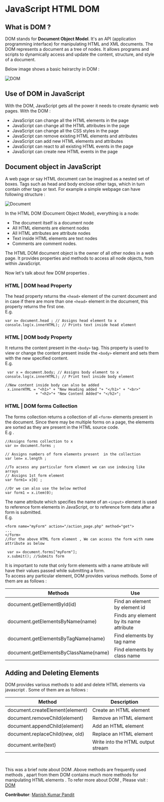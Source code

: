 # JavaScript HTML DOM

## What is DOM ?
 DOM stands for **Document Object Model**. It's an API (application programming interface) for manipulating HTML and XML documents. The DOM represents a document as a tree of nodes. It allows programs and scripts to dynamically access and update the content, structure, and style of a document.
 
Below image shows a basic heirarchy in DOM :

![DOM ](https://searchengineland.com/figz/wp-content/seloads/2015/05/Microsoft-PowerPoint.jpg)

## Use of DOM in JavaScript
With the DOM, JavaScript gets all the power it needs to create dynamic web pages. With the DOM :

- JavaScript can change all the HTML elements in the page
- JavaScript can change all the HTML attributes in the page
- JavaScript can change all the CSS styles in the page
- JavaScript can remove existing HTML elements and attributes 
- JavaScript can add new HTML elements and attributes
- JavaScript can react to all existing HTML events in the page
- JavaScript can create new HTML events in the page

## Document object in JavaScript
A web page or say HTML document can be imagined as a nested set of boxes. Tags such as head and body enclose other tags, which in turn contain other tags or text. For example a simple webpage can have following structure :

![Document]( https://eloquentjavascript.net/img/html-boxes.svg ) 

In the HTML DOM (Document Object Model), everything is a node:

* The document itself is a document node
* All HTML elements are element nodes
* All HTML attributes are attribute nodes
* Text inside HTML elements are text nodes
* Comments are comment nodes.

The HTML DOM document object is the owner of all other nodes in a  web page. It provides properties and methods to  access all node objects, from within JavaScript.

Now let's talk about few DOM properties .

### HTML | DOM head Property

The head property returns the `<head>` element of the current document and in case if there are more than one `<head>` element in the document, this property returns the first one.<br>
E.g. 
``` 
var x= document.head ; // Assigns head element to x
console.log(x.innerHTML); // Prints text inside head element 
```

### HTML | DOM body Property

It returns the content present in the `<body>` tag. This property is used to view or change the content present inside the `<body>` element and sets them with the new specified content. <br>
E.g. 
```
 var x = document.body; // Assigns body element to x 
console.log(x.innerHTML); // Print text inside body element 

//New content inside body can also be added 
 x.innerHTML = "<h1>" + "New Heading added "+ "</h1>" + "<br>"
              + "<h2>"+ "New Content Added"+ "</h2>";
```

### HTML | DOM forms Collection

The forms collection returns a collection of all `<form>` elements present in the document. Since there may be multiple forms on a page, the elements are sorted as they are present in the HTML source code. <br>
E.g .
 ```
 //Assigns forms collection to x
var x= document.forms ;

 // Assigns numbers of form elements present  in the collection 
var len= x.length ; 

//To acsess any particular form element we can use indexing like arrays 
// Assigns 1st form element
var form1= x[0] ;

//Or we can also use the below method 
var form1 = x.item(0);
 ```
The name attribute which specifies the name of an `<input>` element is used to reference form elements in JavaScript, or to reference form data after a form is submitted.<br>
  E.g.
 ```
 <form name="myForm" action="/action_page.php" method="get">
 ...
 </form>
 //For the above HTML form element , We can access the form with name attribute as below

  var x= document.forms["myForm"];
  x.submit(); //Submits form
 ```
It is important to note that only form elements with a name attribute will have their values passed while submitting a form.<br>
To access any particular element, DOM provides various methods. Some of them are as follows :<br>

| Methods  | Use |
| ------------ | ------------- |
| document.getElementById(id) |  Find an element by element id |
| document.getElementsByName(name) | Finds any element by its name attribute |
| document.getElementsByTagName(name)  | Find elements by tag name  |
| document.getElementsByClassName(name)  | 	Find elements by class name  |

## Adding and Deleting Elements

DOM provides various methods to add and delete HTML elements via javascript . Some of them are as follows :


| Method |	Description|
|--- |----|
|document.createElement(element) |	Create an HTML element |
 | document.removeChild(element) |	Remove an HTML element|
|document.appendChild(element)	|Add an HTML element |
|document.replaceChild(new, old)	| Replace an HTML element |
|document.write(text)	|Write into the HTML output stream |

<br>

This was a brief  note about DOM .Above methods are frequently used methods , apart from them DOM contains much more methods for manipulating HTML elements . To refer more about DOM , Please visit : [DOM](https://www.w3schools.com/js/js_htmldom_document.asp) 

**Contributor**: [Manish Kumar Pandit](https://github.com/manishkumar-hub)
